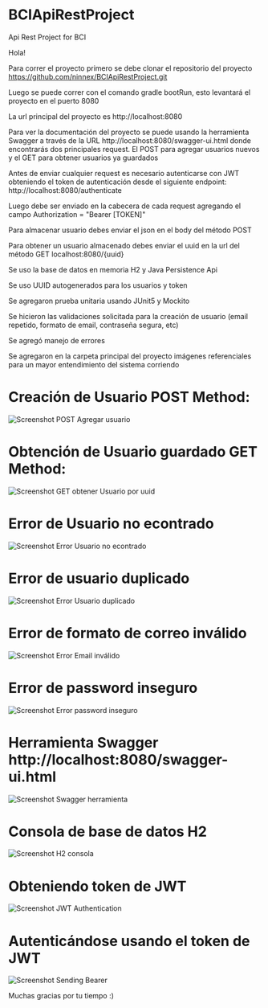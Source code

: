 # BCIApiRestProject
Api Rest Project for BCI

Hola!

Para correr el proyecto primero se debe clonar el repositorio del proyecto
https://github.com/ninnex/BCIApiRestProject.git

Luego se puede correr con el comando gradle bootRun, esto levantará el proyecto en el puerto 8080

La url principal del proyecto es http://localhost:8080

Para ver la documentación del proyecto se puede usando la herramienta Swagger a través de la URL 
http://localhost:8080/swagger-ui.html
donde encontrarás dos principales request. El POST para agregar usuarios nuevos y el GET para obtener usuarios ya guardados

Antes de enviar cualquier request es necesario autenticarse con JWT obteniendo el token de autenticación desde el siguiente endpoint:
http://localhost:8080/authenticate

Luego debe ser enviado en la cabecera de cada request agregando el campo Authorization = "Bearer [TOKEN]"

Para almacenar usuario debes enviar el json en el body del método POST

Para obtener un usuario almacenado debes enviar el uuid en la url del método GET
localhost:8080/{uuid}

Se uso la base de datos en memoria H2 y Java Persistence Api

Se uso UUID autogenerados para los usuarios y token

Se agregaron prueba unitaria usando JUnit5 y Mockito

Se hicieron las validaciones solicitada para la creación de usuario (email repetido, formato de email, contraseña segura, etc)

Se agregó manejo de errores

Se agregaron en la carpeta principal del proyecto imágenes referenciales para un mayor entendimiento del sistema corriendo

# Creación de Usuario POST Method:

![Screenshot POST Agregar usuario](https://user-images.githubusercontent.com/38047248/158485421-91eec119-6dda-4596-b73d-9e70ecc4dad0.jpg)

# Obtención de Usuario guardado GET Method:

![Screenshot GET obtener Usuario por uuid](https://user-images.githubusercontent.com/38047248/158485568-d953d416-610d-4764-90ee-bb0f6502f813.jpg)

# Error de Usuario no econtrado

![Screenshot Error Usuario no econtrado](https://user-images.githubusercontent.com/38047248/158485764-c83fd9af-7ffc-4dcb-ac37-5c9b66736a71.jpg)

# Error de usuario duplicado 

![Screenshot Error Usuario duplicado](https://user-images.githubusercontent.com/38047248/158485603-d549863c-e3f2-48b9-ac77-1c346271cfe3.jpg)

# Error de formato de correo inválido

![Screenshot Error Email inválido](https://user-images.githubusercontent.com/38047248/158485654-5f7b7e9c-870c-42f4-9891-ca93c1b25db9.jpg)

# Error de password inseguro 

![Screenshot Error password inseguro](https://user-images.githubusercontent.com/38047248/158485692-fe855f6c-9fb9-4f58-b590-012c012f2bac.jpg)

# Herramienta Swagger http://localhost:8080/swagger-ui.html

![Screenshot Swagger herramienta](https://user-images.githubusercontent.com/38047248/158485861-0f84ad71-0614-4598-ade0-55cf538d563c.jpg)

# Consola de base de datos H2

 ![Screenshot H2 consola](https://user-images.githubusercontent.com/38047248/158486175-e4020a96-0f0a-40e0-97d5-b0f538116576.jpg)
 
 # Obteniendo token de JWT

![Screenshot JWT Authentication](https://user-images.githubusercontent.com/38047248/161640678-fabacb8e-3194-4e59-8407-79b074071c1b.jpg)

# Autenticándose usando el token de JWT

![Screenshot Sending Bearer](https://user-images.githubusercontent.com/38047248/161641393-f05ad893-a10f-47c7-881b-98da1c7adbf8.jpg)


Muchas gracias por tu tiempo  :)


